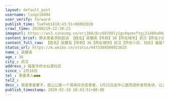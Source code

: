 ```yaml
---
layout: default_post
username: lingzi0804
user_verify: forward
publish_time: TueFeb1818:43:51+08002020
crawl_time: 20200219-22:30:23
imageurl: https://wx3.sinaimg.cn/orj360/8cc687d8ly1gc0qomsftgj21400u00w0.jpg,https://wx4.sinaimg.cn/orj360/8cc687d8ly1gc0qom2zj0j21400u0dkv.jpg,https://wx3.sinaimg.cn/orj360/8cc687d8ly1gc0qp424jlj22c03401ky.jpg,https://wx1.sinaimg.cn/orj360/8cc687d8gy1gc0qqzm4nnj22c0340npe.jpg
content_brief: 肺炎患者求助超话 【姓名】吴健高【年龄】36【所在城市】武汉【所在小区、社区】福星华府 水仙里社区【患病时间】2月16日【联系方式】患者本人●●●【其他紧急联系人】【病情描述】我是患者妻子，我公公是一个肾病综合症患者，1月21日去中心医院透析发现发烧，让去发热门诊做检查， ...全文
content_full_raw: 【姓名】吴健高【年龄】36【所在城市】武汉【所在小区、社区】福星华府水仙里社区【患病时间】2月16日【联系方式】患者本人●●●【其他紧急联系人】【病情描述】我是患者妻子，我公公是一个肾病综合症患者，1月21日去中心医院透析发现发烧，让去发热门诊做检查，后来去红十字会医院做了ct和抽血，显示为双肺感染性病变，我们辗转无数医院，联系社区，所有能打的电话全部打遍了都是不收，最后于28日才到新华医院抢救，于2月3日抢救室去世，直到去世都没有确诊。因公公不能自理，我丈夫在医院一直照顾，当时做了ct没有感染，后买了药回家自我隔离。但是患者还是感染了，于16日发烧38度，做ct显示左肺散在斑片状，病毒性肺炎可能。联系社区，于17日送去隔离酒店，隔离酒店以未做核酸拒收。18日自行去医院排队做了核酸检查，结果还没出。现在武汉不是应收尽收？以ct确诊？到现在为止又是联系所有能打的电话，平台都登记了，发烧三天了，还是没有安排隔离点，非要拖到重症才能接收？武汉
status_url: https://m.weibo.cn/status/4473389500923625
name_: 吴健高
age_: 36
city_: 武汉
address_: 福星华府水仙里社区
since_: 2月16日
tel_: 患者本人●●●
tel2_: 
desc_: 我是患者妻子，我公公是一个肾病综合症患者，1月21日去中心医院透析发现发烧，让去发热门诊做检查，后来去红十字会医院做了ct和抽血，显示为双肺感染性病变，我们辗转无数医院，联系社区，所有能打的电话全部打遍了都是不收，最后于28日才到新华医院抢救，于2月3日抢救室去世，直到去世都没有确诊。因公公不能自理，我丈夫在医院一直照顾，当时做了ct没有感染，后买了药回家自我隔离。但是患者还是感染了，于16日发烧38度，做ct显示左肺散在斑片状，病毒性肺炎可能。联系社区，于17日送去隔离酒店，隔离酒店以未做核酸拒收。18日自行去医院排队做了核酸检查，结果还没出。现在武汉不是应收尽收？以ct确诊？到现在为止又是联系所有能打的电话，平台都登记了，发烧三天了，还是没有安排隔离点，非要拖到重症才能接收？武汉
publish_timestamp: 2020-02-18 18:43:51+08:00
---
```

